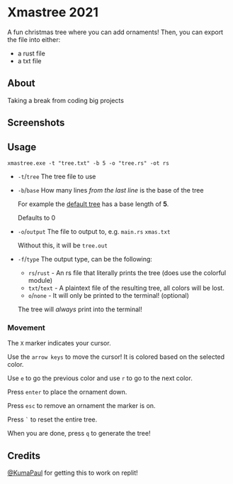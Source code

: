 # Xmastree 2021
A fun christmas tree where you can add ornaments! Then, you can export the file into either:
- a rust file
- a txt file

## About
Taking a break from coding big projects

## Screenshots

## Usage
```
xmastree.exe -t "tree.txt" -b 5 -o "tree.rs" -ot rs
```

* `-t`/`tree` The tree file to use
* `-b`/`base` How many lines *from the last line* is the base of the tree
    
    For example the [default tree](./src/tree.txt) has a base length of **5**.

    Defaults to 0

* `-o`/`output` The file to output to, e.g. `main.rs` `xmas.txt`

    Without this, it will be `tree.out`

* `-f`/`type` The output type, can be the following:
    * `rs`/`rust` - An rs file that literally prints the tree (does use the colorful module)
    * `txt`/`text` - A plaintext file of the resulting tree, all colors will be lost.
    * `o`/`none` - It will only be printed to the terminal! (optional)

    The tree will *always* print into the terminal!

### Movement
The `X` marker indicates your cursor. 

Use the `arrow keys` to move the cursor! It is colored based on the selected color.

Use `e` to go the previous color and use `r` to go to the next color.

Press `enter` to place the ornament down.

Press `esc` to remove an ornament the marker is on.

Press `` ` `` to reset the entire tree.

When you are done, press `q` to generate the tree!

## Credits
[@KumaPaul](https://replit.com/@KumuPaul) for getting this to work on replit!
